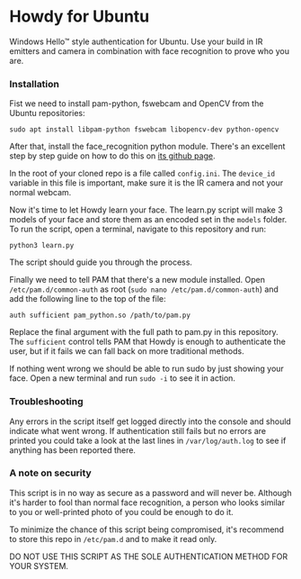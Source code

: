 # Howdy for Ubuntu

Windows Hello™ style authentication for Ubuntu. Use your build in IR emitters and camera in combination with face recognition to prove who you are.

### Installation

Fist we need to install pam-python, fswebcam and OpenCV from the Ubuntu repositories:

```
sudo apt install libpam-python fswebcam libopencv-dev python-opencv
```

After that, install the face_recognition python module. There's an excellent step by step guide on how to do this on [its github page](https://github.com/ageitgey/face_recognition#installation).

In the root of your cloned repo is a file called `config.ini`. The `device_id` variable in this file is important, make sure it is the IR camera and not your normal webcam.

Now it's time to let Howdy learn your face. The learn.py script will make 3 models of your face and store them as an encoded set in the `models` folder. To run the script, open a terminal, navigate to this repository and run:

```
python3 learn.py
```

The script should guide you through the process.

Finally we need to tell PAM that there's a new module installed. Open `/etc/pam.d/common-auth` as root (`sudo nano /etc/pam.d/common-auth`) and add the following line to the top of the file:

```
auth sufficient pam_python.so /path/to/pam.py
```

Replace the final argument with the full path to pam.py in this repository. The `sufficient` control tells PAM that Howdy is enough to authenticate the user, but if it fails we can fall back on more traditional methods.

If nothing went wrong we should be able to run sudo by just showing your face. Open a new terminal and run `sudo -i` to see it in action.

### Troubleshooting

Any errors in the script itself get logged directly into the console and should indicate what went wrong. If authentication still fails but no errors are printed you could take a look at the last lines in `/var/log/auth.log` to see if anything has been reported there.


### A note on security

This script is in no way as secure as a password and will never be. Although it's harder to fool than normal face recognition, a person who looks similar to you or well-printed photo of you could be enough to do it.

To minimize the chance of this script being compromised, it's recommend to store this repo in `/etc/pam.d` and to make it read only.

DO NOT USE THIS SCRIPT AS THE SOLE AUTHENTICATION METHOD FOR YOUR SYSTEM. 
